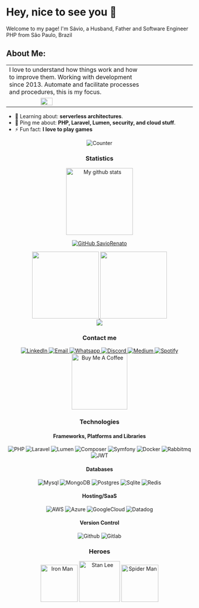 # Hey, nice to see you 👋

Welcome to my page!
I'm Sávio, a Husband, Father and Software Engineer PHP from São Paulo, Brazil

## About Me:
<table>
	<tr>
		<td valign="middle" width="70%" style="display:block;border:0px">
			I love to understand how things work and how to improve them. Working with development since 2013.
			Automate and facilitate processes and procedures, this is my focus.
		</td>
		<td valign="middle" width="40%" align='center' style="display:block;border:0px">
			<img src="https://media.giphy.com/media/M9gbBd9nbDrOTu1Mqx/giphy.gif" width="40%">
		</td>
	</tr>
</table>

<ul>
	<li>🧐	Learning about: <strong>serverless architectures</strong>.</li>
	<li>💬	Ping me about: <strong>PHP, Laravel, Lumen, security, and cloud stuff</strong>.</li>
	<li>⚡	Fun fact: <strong>I love to play games</strong></li>
</ul>

<div align="center"><img alt="Counter" src="https://komarev.com/ghpvc/?username=saviorenato&color=green&style=for-the-badge" /></div>

<h3 align="center">Statistics</h3>

<div align="center">
	<a href="https://github.com/saviorenato">
		<img height="180em" src="https://github-readme-streak-stats.herokuapp.com?user=saviorenato&theme=vue-dark&hide_border=true&date_format=M%20j%5B%2C%20Y%5D" alt="My github stats" />
	</a>
</div>

<div align="center">

[![GitHub SavioRenato](https://github-profile-trophy.vercel.app/?username=saviorenato&row=1&theme=onedark)](https://github.com/ryo-ma/github-profile-trophy)

</div>

<div align="center">
	<a href="https://github.com/saviorenato">
		<img height="180em" src="https://github-readme-stats.vercel.app/api?username=saviorenato&show_icons=true&theme=nord&include_all_commits=true&count_private=true"/>
		<img height="180em" src="https://github-readme-stats.vercel.app/api/top-langs/?username=saviorenato&layout=compact&langs_count=7&theme=nord"/>
	</a>
</div>

<div align="center">
	<a href="https://wakatime.com"><img src="https://wakatime.com/share/@de004781-4dce-4a98-9c54-43eecfdd9b11/fd4d3fba-7dff-4afb-b5b2-7ea140dfbeb7.png" /></a>
</div>

<h3 align="center">Contact me</h3>
<div align="center">
	<a href="https://www.linkedin.com/in/saviorenato/" target="_blank">
		<img alt="LinkedIn" src="https://img.shields.io/badge/LinkedIn-0077B5?style=for-the-badge&logo=linkedin&logoColor=white" />
	</a>
	<a href="mailto:saviorenato@gmail.com" target="_blank">
		<img alt="Email" src="https://img.shields.io/badge/Gmail-D14836?style=for-the-badge&logo=gmail&logoColor=white" />
	</a>
	<a href="https://web.whatsapp.com/send?phone=5519998806550" target="_blank">
		<img alt="Whatsapp" src="https://img.shields.io/badge/WhatsApp-25D366?style=for-the-badge&logo=whatsapp&logoColor=white" />
	</a>
	<a href="https://discord.gg/3We3reBt" target="_blank">
		<img alt="Discord" src="https://img.shields.io/badge/Discord-7289DA?style=for-the-badge&logo=discord&logoColor=white" />
	</a>
	<a href="https://medium.com/@saviorenato" target="_blank">
		<img alt="Medium" src="https://img.shields.io/badge/Medium-12100E?style=for-the-badge&logo=medium&logoColor=white"/>
	</a>
	<a href="#" target="_blank">
		<img alt="Spotify" src="https://img.shields.io/badge/Spotify-1ED760?style=for-the-badge&logo=spotify&logoColor=white"/>
	</a>
</div>

<div align="center">
	<a href="https://www.buymeacoffee.com/savio.renato" target="_blank">
		<img src="https://cdn.buymeacoffee.com/buttons/v2/default-red.png" alt="Buy Me A Coffee" width="150" >
	</a>
</div>
 
<h3 align="center">Technologies</h3>

<div align="center">
<h4>Frameworks, Platforms and Libraries</h4>
	<img src="https://img.shields.io/badge/PHP-777BB4?style=for-the-badge&logo=php&logoColor=white" alt="PHP">
	<img src="https://img.shields.io/badge/Laravel-FF2D20?style=for-the-badge&logo=laravel&logoColor=white" alt="Laravel">
	<img src="https://img.shields.io/static/v1?style=for-the-badge&message=Lumen&color=E74430&logo=Lumen&logoColor=FFFFFF&label=" alt="Lumen">
	<img src="https://img.shields.io/static/v1?style=for-the-badge&message=Composer&color=885630&logo=Composer&logoColor=FFFFFF&label=" alt="Composer">
	<img src="https://img.shields.io/badge/symfony-%23000000.svg?style=for-the-badge&logo=symfony&logoColor=white" alt="Symfony">
	<img src="https://img.shields.io/badge/docker-%230db7ed.svg?style=for-the-badge&logo=docker&logoColor=white" alt="Docker">
	<img src="https://img.shields.io/badge/Rabbitmq-FF6600?style=for-the-badge&logo=rabbitmq&logoColor=white" alt="Rabbitmq">
	<img src="https://img.shields.io/badge/JWT-black?style=for-the-badge&logo=JSON%20web%20tokens" alt="JWT">
</div>

<div align="center">
<h4>Databases</h4>
	<img src="https://img.shields.io/badge/mysql-%2300f.svg?style=for-the-badge&logo=mysql&logoColor=white" alt="Mysql">
	<img src="https://img.shields.io/badge/MongoDB-%234ea94b.svg?style=for-the-badge&logo=mongodb&logoColor=white" alt="MongoDB">
	<img src="https://img.shields.io/badge/postgres-%23316192.svg?style=for-the-badge&logo=postgresql&logoColor=white" alt="Postgres">
	<img src="https://img.shields.io/badge/sqlite-%2307405e.svg?style=for-the-badge&logo=sqlite&logoColor=white" alt="Sqlite">
	<img src="https://img.shields.io/badge/redis-%23DD0031.svg?style=for-the-badge&logo=redis&logoColor=white" alt="Redis">
</div>

<div align="center">
<h4>Hosting/SaaS</h4>
	<img src="https://img.shields.io/badge/AWS-%23FF9900.svg?style=for-the-badge&logo=amazon-aws&logoColor=white" alt="AWS">
	<img src="https://img.shields.io/badge/azure-%230072C6.svg?style=for-the-badge&logo=microsoftazure&logoColor=white" alt="Azure">
	<img src="https://img.shields.io/badge/GoogleCloud-%234285F4.svg?style=for-the-badge&logo=google-cloud&logoColor=white" alt="GoogleCloud">
	<img src="https://img.shields.io/badge/datadog-%23632CA6.svg?style=for-the-badge&logo=datadog&logoColor=white" alt="Datadog">
</div>

<div align="center">
<h4>Version Control</h4>
	<img src="https://img.shields.io/badge/github-%23121011.svg?style=for-the-badge&logo=github&logoColor=white" alt="Github">
	<img src="https://img.shields.io/badge/gitlab-%23181717.svg?style=for-the-badge&logo=gitlab&logoColor=white" alt="Gitlab">
</div>

<h3 align="center">Heroes</h3>
<div align="center">
	<img height="100" alt="Iron Man" src="https://cdn.iconscout.com/icon/premium/png-128-thumb/avatar-94-116460.png"/>
	<img height="110" alt="Stan Lee" src="https://cdn.iconscout.com/icon/premium/png-128-thumb/stan-lee-2024352-1703606.png"/>
	<img height="100" alt="Spider Man" src="https://cdn.iconscout.com/icon/premium/png-128-thumb/avatar-39-116397.png"/>
</div>

##
